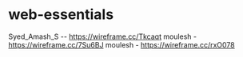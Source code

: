 # web-essentials
Syed_Amash_S -- https://wireframe.cc/Tkcaqt
moulesh - https://wireframe.cc/7Su6BJ
moulesh - https://wireframe.cc/rxO078

